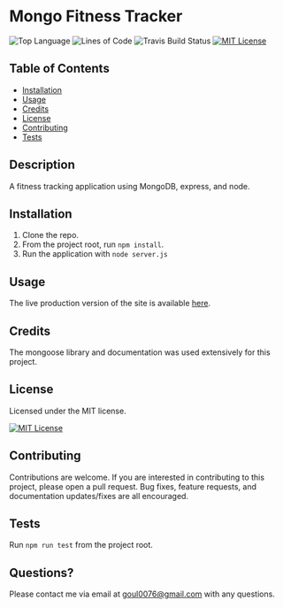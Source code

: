 # Mongo Fitness Tracker
![Top Language](https://img.shields.io/github/languages/top/nobleburgundy/mongo-fitness?color=blue)
![Lines of Code](https://img.shields.io/tokei/lines/github/nobleburgundy/mongo-fitness?color=blue)
![Travis Build Status](https://travis-ci.com/nobleburgundy/mongo-fitness.svg?branch=main)
 [![MIT License](https://img.shields.io/apm/l/atomic-design-ui.svg?color=red)](https://github.com/nobleburgundy/mongo-fitness/blob/master/LICENSE)


## Table of Contents

- [Installation](#installation)
- [Usage](#usage)
- [Credits](#credits)
- [License](#license)
- [Contributing](#contributing)
- [Tests](#tests)

## Description 

A fitness tracking application using MongoDB, express, and node.

## Installation

1. Clone the repo.
2. From the project root, run `npm install`.
3. Run the application with `node server.js`


## Usage 

The live production version of the site is available [here](https://james-fitness-tracker.herokuapp.com/).


## Credits

The mongoose library and documentation was used extensively for this project.

## License

Licensed under the MIT license.

[![MIT License](https://img.shields.io/apm/l/atomic-design-ui.svg?color=red)](https://github.com/nobleburgundy/mongo-fitness/blob/master/LICENSE)

## Contributing

Contributions are welcome. If you are interested in contributing to this project, please open a pull request. Bug fixes, feature requests, and documentation updates/fixes are all encouraged.

## Tests

Run `npm run test` from the project root.


## Questions? 

Please contact me via email at goul0076@gmail.com with any questions.
